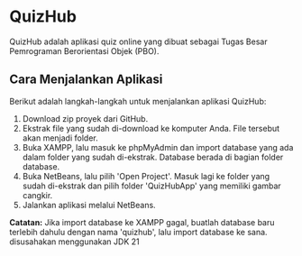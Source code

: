 # QuizHub

QuizHub adalah aplikasi quiz online yang dibuat sebagai Tugas Besar Pemrograman Berorientasi Objek (PBO).

## Cara Menjalankan Aplikasi

Berikut adalah langkah-langkah untuk menjalankan aplikasi QuizHub:

1. Download zip proyek dari GitHub.
2. Ekstrak file yang sudah di-download ke komputer Anda. File tersebut akan menjadi folder.
3. Buka XAMPP, lalu masuk ke phpMyAdmin dan import database yang ada dalam folder yang sudah di-ekstrak. Database berada di bagian folder database.
4. Buka NetBeans, lalu pilih 'Open Project'. Masuk lagi ke folder yang sudah di-ekstrak dan pilih folder 'QuizHubApp' yang memiliki gambar cangkir.
5. Jalankan aplikasi melalui NetBeans.

**Catatan:** Jika import database ke XAMPP gagal, buatlah database baru terlebih dahulu dengan nama 'quizhub', lalu import database ke sana.
disusahakan menggunakan JDK 21
